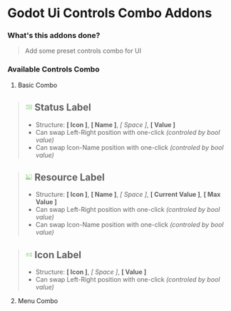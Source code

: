 # Godot Ui Controls Combo Addons

### What's this addons done?

> Add some preset controls combo for UI

### Available Controls Combo

1. Basic Combo

> ## ![Status Label](addons/ui_controls_combo/icon/status_label.png) Status Label
> 
> - Structure: **[ Icon ]**, **[ Name ]**, *[ Space ]*, **[ Value ]**
> - Can swap Left-Right position with one-click *(controled by bool value)*
> - Can swap Icon-Name position with one-click *(controled by bool value)*

> ## ![Resource Label](addons/ui_controls_combo/icon/resource_label.png) Resource Label
> 
> - Structure: **[ Icon ]**, **[ Name ]**, *[ Space ]*, **[ Current Value ]**, **[ Max Value ]**
> - Can swap Left-Right position with one-click *(controled by bool value)*
> - Can swap Icon-Name position with one-click *(controled by bool value)*

> ## ![Icon Label](addons/ui_controls_combo/icon/icon_label.png) Icon Label
> 
> - Structure: **[ Icon ]**, *[ Space ]*, **[ Value ]**
> - Can swap Left-Right position with one-click *(controled by bool value)*

2. Menu Combo
